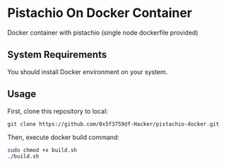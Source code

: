 # Pistachio On Docker Container
Docker container with pistachio (single node dockerfile provided)

## System Requirements

You should install Docker environment on your system.

## Usage

First, clone this repository to local:
```
git clone https://github.com/0x5f3759df-Hacker/pistachio-docker.git
```

Then, execute docker build command:
```bash
sudo chmod +x build.sh
./build.sh
```
